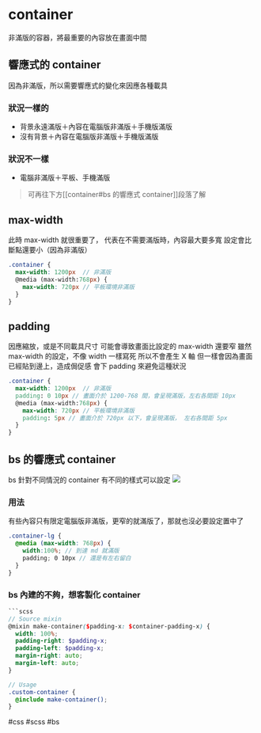 # container
非滿版的容器，將最重要的內容放在畫面中間

## 響應式的 container
因為非滿版，所以需要響應式的變化來因應各種載具
### 狀況一樣的
- 背景永遠滿版＋內容在電腦版非滿版＋手機版滿版
- 沒有背景＋內容在電腦版非滿版＋手機版滿版
### 狀況不一樣
- 電腦非滿版＋平板、手機滿版

> 可再往下方[[container#bs 的響應式 container]]段落了解

## max-width
此時 max-width 就很重要了，
代表在不需要滿版時，內容最大要多寬
設定會比斷點還要小（因為非滿版）
```scss
.container {
  max-width: 1200px  // 非滿版
  @media (max-width:768px) {
    max-width: 720px // 平板環境非滿版
  }
}
```

## padding
因應縮放，或是不同載具尺寸
可能會導致畫面比設定的 max-width 還要窄
雖然 max-width 的設定，不像 width 一樣寫死
所以不會產生 X 軸
但一樣會因為畫面已經貼到邊上，造成侷促感
會下 padding 來避免這種狀況

```scss
.container {
  max-width: 1200px  // 非滿版
  padding: 0 10px // 畫面介於 1200-768 間，會呈現滿版，左右各間距 10px
  @media (max-width:768px) {
    max-width: 720px // 平板環境非滿版
	padding: 5px // 畫面介於 720px 以下，會呈現滿版， 左右各間距 5px
  }
}
```

## bs 的響應式 container
bs 針對不同情況的 container 有不同的樣式可以設定
![](https://i.imgur.com/B6BHJHH.png)
### 用法
有些內容只有限定電腦版非滿版，更窄的就滿版了，那就也沒必要設定置中了
```scss
.container-lg {
  @media (max-width: 768px) {
  	width:100%; // 到達 md 就滿版
	padding; 0 10px // 還是有左右留白
  }
}
```

### bs 內建的不夠，想客製化 container
```scss
```scss
// Source mixin
@mixin make-container($padding-x: $container-padding-x) {
  width: 100%;
  padding-right: $padding-x;
  padding-left: $padding-x;
  margin-right: auto;
  margin-left: auto;
}

// Usage
.custom-container {
  @include make-container();
}
```

#css #scss #bs